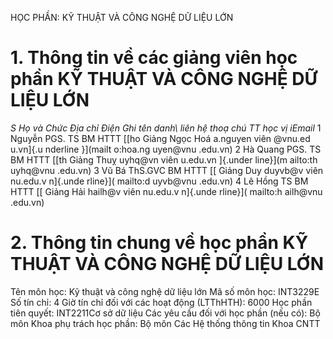 HỌC PHẦN: KỸ THUẬT VÀ CÔNG NGHỆ DỮ LIỆU LỚN
# 1. Thông tin về các giảng viên học phần KỸ THUẬT VÀ CÔNG NGHỆ DỮ LIỆU LỚN
*S* *Họ và *Chức *Địa chỉ *Điện *Ghi tên* danh\ liên hệ* thoạ chú* *TT* học vị* iEmail*
1 Nguyễn PGS. TS BM HTTT [[ho Giảng Ngọc Hoá a.nguyen viên \@vnu.ed u.vn]{.u nderline }](mailt o:hoa.ng uyen@vnu .edu.vn)
2 Hà Quang PGS. TS BM HTTT [[th Giảng Thuỵ uyhq\@vn viên u.edu.vn ]{.under line}](m ailto:th uyhq@vnu .edu.vn)
3 Vũ Bá ThS.GVC BM HTTT [[ Giảng Duy duyvb\@v viên nu.edu.v n]{.unde rline}]( mailto:d uyvb@vnu .edu.vn)
4 Lê Hồng TS BM HTTT [[ Giảng Hải hailh\@v viên nu.edu.v n]{.unde rline}]( mailto:h ailh@vnu .edu.vn)
# 2. Thông tin chung về học phần KỸ THUẬT VÀ CÔNG NGHỆ DỮ LIỆU LỚN
Tên môn học: Kỹ thuật và công nghệ dữ liệu lớn Mã số môn học: INT3229E Số tín chỉ: 4 Giờ tín chỉ đối với các hoạt động (LTThHTH): 6000 Học phần tiên quyết: INT2211Cơ sở dữ liệu Các yêu cầu đối với học phần (nếu có): Bộ môn Khoa phụ trách học phần: Bộ môn Các Hệ thống thông tin Khoa CNTT
